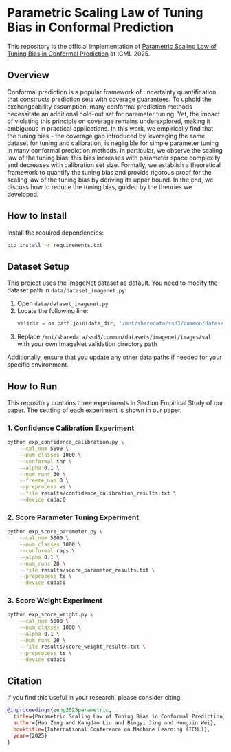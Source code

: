 # Parametric Scaling Law of Tuning Bias in Conformal Prediction

This repository is the official implementation of [Parametric Scaling Law of Tuning Bias in Conformal Prediction](https://arxiv.org/abs/2502.03023) at ICML 2025. 

## Overview
Conformal prediction is a popular framework of uncertainty quantification that constructs prediction sets with coverage guarantees. To uphold the exchangeability assumption, many conformal prediction methods necessitate an additional hold-out set for parameter tuning. Yet, the impact of violating this principle on coverage remains underexplored, making it ambiguous in practical applications. In this work, we empirically find that the tuning bias - the coverage gap introduced by leveraging the same dataset for tuning and calibration, is negligible for simple parameter tuning in many conformal prediction methods.  In particular, we observe the scaling law of the tuning bias: this bias increases with parameter space complexity and decreases with calibration set size. Formally, we establish a theoretical framework to quantify the tuning bias and provide rigorous proof for the scaling law of the tuning bias by deriving its upper bound. In the end, we discuss how to reduce the tuning bias, guided by the theories we developed.

## How to Install

Install the required dependencies:

```bash
pip install -r requirements.txt
```

## Dataset Setup

This project uses the ImageNet dataset as default. You need to modify the dataset path in `data/dataset_imagenet.py`:

1. Open `data/dataset_imagenet.py`
2. Locate the following line:
   ```python
   validir = os.path.join(data_dir, '/mnt/sharedata/ssd3/common/datasets/imagenet/images/val')
   ```
3. Replace `/mnt/sharedata/ssd3/common/datasets/imagenet/images/val` with your own ImageNet validation directory path

Additionally, ensure that you update any other data paths if needed for your specific environment.

## How to Run

This repository contains three experiments in Section Empirical Study of our paper. The settting of each experiment is shown in our paper.

### 1. Confidence Calibration Experiment

```bash
python exp_confidence_calibration.py \
    --cal_num 5000 \
    --num_classes 1000 \
    --conformal thr \
    --alpha 0.1 \
    --num_runs 30 \
    --freeze_num 0 \
    --preprocess vs \
    --file results/confidence_calibration_results.txt \
    --device cuda:0
```

### 2. Score Parameter Tuning Experiment

```bash
python exp_score_parameter.py \
    --cal_num 5000 \
    --num_classes 1000 \
    --conformal raps \
    --alpha 0.1 \
    --num_runs 20 \
    --file results/score_parameter_results.txt \
    --preprocess ts \
    --device cuda:0
```

### 3. Score Weight Experiment

```bash
python exp_score_weight.py \
    --cal_num 5000 \
    --num_classes 1000 \
    --alpha 0.1 \
    --num_runs 20 \
    --file results/score_weight_results.txt \
    --preprocess ts \
    --device cuda:0
```

## Citation

If you find this useful in your research, please consider citing:

```bibtex
@inproceedings{zeng2025parametric,
  title={Parametric Scaling Law of Tuning Bias in Conformal Prediction},
  author={Hao Zeng and Kangdao Liu and Bingyi Jing and Hongxin Wei},
  booktitle={International Conference on Machine Learning (ICML)},
  year={2025}
}
``` 